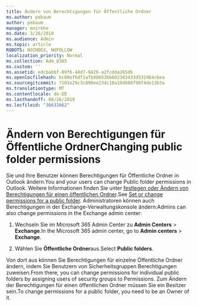 ```yaml
---
title: Ändern von Berechtigungen für Öffentliche Ordner
ms.author: pebaum
author: pebaum
manager: mnirkhe
ms.date: 3/26/2018
ms.audience: Admin
ms.topic: article
ROBOTS: NOINDEX, NOFOLLOW
localization_priority: Normal
ms.collection: Adm_O365
ms.custom: ''
ms.assetid: edcbab6f-09f6-44d7-9426-a2fcdda265db
ms.openlocfilehash: bc08ef6df1afb98653bb682302433d532d64c6ea
ms.sourcegitcommit: 7101e29c3c890ee23dc10a10d608f90f4de13b3a
ms.translationtype: MT
ms.contentlocale: de-DE
ms.lasthandoff: 08/26/2019
ms.locfileid: "36631662"
---
```

# <a name="changing-public-folder-permissions"></a><span data-ttu-id="07dc7-102">Ändern von Berechtigungen für Öffentliche Ordner</span><span class="sxs-lookup"><span data-stu-id="07dc7-102">Changing public folder permissions</span></span>

<span data-ttu-id="07dc7-103">Sie und Ihre Benutzer können Berechtigungen für Öffentliche Ordner in Outlook ändern.</span><span class="sxs-lookup"><span data-stu-id="07dc7-103">You and your users can change Public folder permissions in Outlook.</span></span> <span data-ttu-id="07dc7-104">Weitere Informationen finden Sie unter [festlegen oder Ändern von Berechtigungen für einen öffentlichen Ordner](https://support.office.com/article/set-or-change-permissions-for-a-public-folder-b2e0440c-7873-48ec-9ff2-b1a20b723005).</span><span class="sxs-lookup"><span data-stu-id="07dc7-104">See [Set or change permissions for a public folder](https://support.office.com/article/set-or-change-permissions-for-a-public-folder-b2e0440c-7873-48ec-9ff2-b1a20b723005).</span></span> <span data-ttu-id="07dc7-105">Administratoren können auch Berechtigungen in der Exchange-Verwaltungskonsole ändern:</span><span class="sxs-lookup"><span data-stu-id="07dc7-105">Admins can also change permissions in the Exchange admin center:</span></span>
  
1.  <span data-ttu-id="07dc7-106">Wechseln Sie im Microsoft 365 Admin Center zu **Admin Centers** \> **Exchange**.</span><span class="sxs-lookup"><span data-stu-id="07dc7-106">In the Microsoft 365 admin center, go to **Admin centers** \> **Exchange**.</span></span>
    
2. <span data-ttu-id="07dc7-107">Wählen Sie **Öffentliche Ordner**aus.</span><span class="sxs-lookup"><span data-stu-id="07dc7-107">Select **Public folders**.</span></span>
    
<span data-ttu-id="07dc7-108">Von dort aus können Sie Berechtigungen für einzelne Öffentliche Ordner ändern, indem Sie Benutzern von Sicherheitsgruppen Berechtigungen zuweisen.</span><span class="sxs-lookup"><span data-stu-id="07dc7-108">From there, you can change permissions for individual public folders by assigning users of security groups to Permissions.</span></span> <span data-ttu-id="07dc7-109">Zum Ändern der Berechtigungen für einen öffentlichen Ordner müssen Sie ein Besitzer sein.</span><span class="sxs-lookup"><span data-stu-id="07dc7-109">To change permissions for a public folder, you need to be an Owner of it.</span></span>
  

